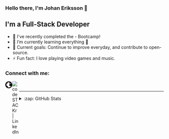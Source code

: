 ### Hello there, I'm Johan Eriksson 👋

## I'm a Full-Stack Developer

- 🔭 I've recently completed the [</salt>][salt] - Bootcamp!
- 🌱 I’m currently learning everything 🤣
- 🥅 Current goals: Continue to improve everyday, and contribute to open-source.
- ⚡ Fun fact: I love playing video games and music.

### Connect with me:

[<img align="left" alt="codeSTACKr.com" width="22px" src="https://raw.githubusercontent.com/iconic/open-iconic/master/svg/globe.svg" />][website]
[<img align="left" alt="codeSTACKr | LinkedIn" width="22px" src="https://cdn.jsdelivr.net/npm/simple-icons@v3/icons/linkedin.svg" />][linkedin]

<br />

---

<details>
  <summary>:zap: GitHub Stats</summary>

  <img align="left" alt="KrizpCode's GitHub Stats" src="https://github-readme-stats.codestackr.vercel.app/api?username=KrizpCode&show_icons=true&hide_border=true" />

</details>

[website]: https://johan-eriksson.vercel.app/
[salt]: https://salt.study/
[linkedin]: https://www.linkedin.com/in/johaneriksson93/
